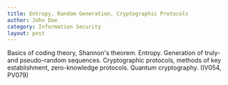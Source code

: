 ```yaml
---
title: Entropy, Random Generation, Cryptographic Protocols
author: John Doe
category: Information Security
layout: post
---
```


Basics of coding theory, Shannon's theorem. Entropy. Generation of truly- and pseudo-random sequences. Cryptographic protocols, methods of key establishment, zero-knowledge protocols. Quantum cryptography. (IV054, PV079)